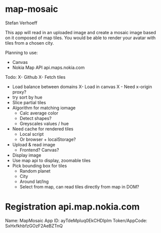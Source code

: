 map-mosaic
==========

Stefan Verhoeff

This app will read in an uploaded image and create a mosaic image based on it composed of map tiles. You would be able to render your avatar with tiles from a chosen city.

Planning to use:
- Canvas
- Nokia Map API api.maps.nokia.com

Todo:
X- Github
X- Fetch tiles
  - Load balance between domains
X- Load in canvas
X - Need x-origin proxy?
- try sort by hue
- Slice partial tiles
- Algorithm for matching iomage
  - Calc average color
  - Detect shapes?
  - Greyscales values / hue
- Need cache for rendered tiles
  - Local script
  - Or browser + localStorage?
- Upload & read image
  - Frontend? Canvas?
- Display image
- Use map api to display, zoomable tiles
- Pick bounding box for tiles
  - Random planet
  - City
  - Around lat/lng
  - Select from map, can read tiles directly from map in DOM?


Registration api.map.nokia.com
==============================

Name: MapMosaic
App ID: ayTdeMpluq0EkCHDIplm
Token/AppCode: SxHxfkhbfzGOzF2AeBZTnQ

